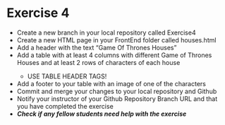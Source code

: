 # Exercise 4
<ul>
    <li>Create a new branch in your local repository called Exercise4</li>
    <li>Create a new HTML page in your FrontEnd folder called houses.html</li>
    <li>Add a header with the text “Game Of Thrones Houses”</li>
    <li>Add a table with at least 4 columns with different Game of Thrones Houses and at least 2 rows of characters of each house</li>
    <ul>
        <li>USE TABLE HEADER TAGS!</li>
    </ul>
    <li>Add a footer to your table with an image of one of the characters</li>
    <li>Commit and merge your changes to your local repository and Github</li>
    <li>Notify your instructor of your Github Repository Branch URL and that you have completed the exercise</li>
    <li><em><strong>Check if any fellow students need help with the exercise</strong></em></li>
</ul>